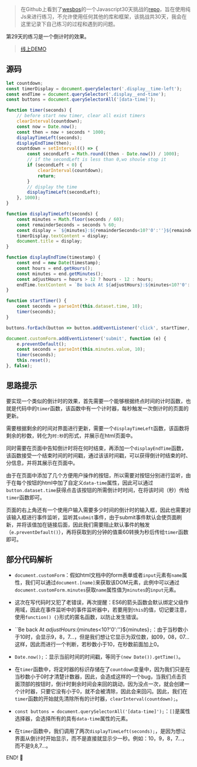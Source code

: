 > 在Github上看到了[wesbos](https://twitter.com/wesbos)的一个Javascript30天挑战的[repo](https://github.com/wesbos/JavaScript30)，旨在使用纯Js来进行练习，不允许使用任何其他的库和框架，该挑战共30天，我会在这里记录下自己练习的过程和遇到的问题。


第29天的练习是一个倒计时的效果。

> [线上DEMO](http://htmlpreview.github.io/?https://github.com/winar-jin/JavaScript30-Challenge/blob/master/29%20-%20Countdown%20Timer/index.html)

## 源码
```Javascript
let countdown;
const timerDisplay = document.querySelector('.display__time-left');
const endTime = document.querySelector('.display__end-time');
const buttons = document.querySelectorAll('[data-time]');

function timer(seconds) {
	// before start new timer, clear all exist timers
	clearInterval(countdown);
	const now = Date.now();
	const then = now + seconds * 1000;
	displayTimeLeft(seconds);
	displayEndTime(then);
	countdown = setInterval(() => {
		const secondLeft = Math.round((then - Date.now()) / 1000);
		// if the secondLeft is less than 0,wo shoule stop it
		if (secondLeft < 0) {
			clearInterval(countdown);
			return;
		}
		// display the time
		displayTimeLeft(secondLeft);
	}, 1000);
}

function displayTimeLeft(seconds) {
	const minutes = Math.floor(seconds / 60);
	const remainderSeconds = seconds % 60;
	const display = `${minutes}:${remainderSeconds<10?'0':''}${remainderSeconds}`;
	timerDisplay.textContent = display;
	document.title = display;
}

function displayEndTime(timestamp) {
	const end = new Date(timestamp);
	const hours = end.getHours();
	const minutes = end.getMinutes();
	const adjustHours = hours > 12 ? hours - 12 : hours;
	endTime.textContent = `Be back At ${adjustHours}:${minutes<10?'0':''}${minutes}`;
}

function startTimer() {
	const seconds = parseInt(this.dataset.time, 10);
	timer(seconds);
}

buttons.forEach(button => button.addEventListener('click', startTimer, false));

document.customForm.addEventListener('submit', function (e) {
	e.preventDefault();
	const seconds = parseInt(this.minutes.value, 10);
	timer(seconds);
	this.reset();
}, false);
```

## 思路提示
要实现一个类似的倒计时的效果，首先需要一个能够根据终点时间的计时函数，也就是代码中的`timer`函数，该函数中有一个计时器，每秒触发一次倒计时的页面的更新。

需要根据剩余的时间对界面进行更新，需要一个`displayTimeLeft`函数，该函数将剩余的秒数，转化为`时:秒`的形式，并展示在html页面中。

同时需要在页面中告知倒计时将在何时结束，再添加一个`displayEndTime`函数，该函数接受一个结束时间的时间戳，通过该该时间戳，可以获得倒计时结束的时、分信息，并将其展示在页面中。

由于在页面中添加了几个方便用户操作的按钮，所以需要对按钮分别进行监听，由于在每个按钮的html中加了自定义`data-time`属性，因此可以通过`button.dataset.time`获得点击该按钮的所需倒计时时间，在将该时间（秒）传给`timer`函数即可。

页面的右上角还有一个使用户输入需要多少时间的倒计时的输入框，因此也需要对该输入框进行事件监听，监听其`submit`事件，由于submit事件默认会使页面刷新，并将该值加在链接后面，因此我们需要阻止默认事件的触发（`e.preventDefault()`），再将获取到的分钟的值乘60转换为秒后传给`timer`函数即可。

## 部分代码解析

* `document.customForm`：假如html文档中的form表单或者`input`元素有`name`属性，我们可以通过`document.[name]`来获取该DOM元素，此例中可以通过`document.customForm.minutes`获取`name`属性值为`minutes`的`input`元素。

* 这次在写代码时又犯了老错误，再次提醒：ES6的箭头函数会默认绑定父级作用域，因此在事件监听中的事件监听器中，若要用到`this`的值，切记要注意，使用`function() {}`形式的匿名函数，以防止发生错误。

* ``Be back At ${adjustHours}:${minutes<10?'0':''}${minutes}`;`：由于当秒数小于10时，会显示9，8，7...，但是我们想让它显示为双位数，如09，08，07...这样，因此而进行一个判断，若秒数小于10，在秒数前面加上0。

* `Date.now();`：显示当前时间的时间戳，等同于`(new Date()).getTime()`。

* 在`timer`函数中，将定时器的标识存储在了`countdown`变量中，因为我们只是在当秒数小于0时才清楚计数器，因此，会造成这样的一个bug，当我们点击页面顶部的按钮时，倒计时剩余时间会来回的跳动，因为没点一次，就会创建一个计时器，只要它没有小于0，就不会被清除，因此会来回闪。因此，我们在`timer`函数的开始就先清除所有的计时器，`clearInterval(countdown);`。

* `const buttons = document.querySelectorAll('[data-time]');`：`[]`是属性选择器，会选择所有的具有`data-time`属性的元素。

*  在`timer`函数中，我们调用了两次`displayTimeLeft(seconds);`，是因为想让界面从倒计时开始显示，而不是直接就显示少一秒。例如：10，9，8，7...，而不是9,8,7...。

END! 💯